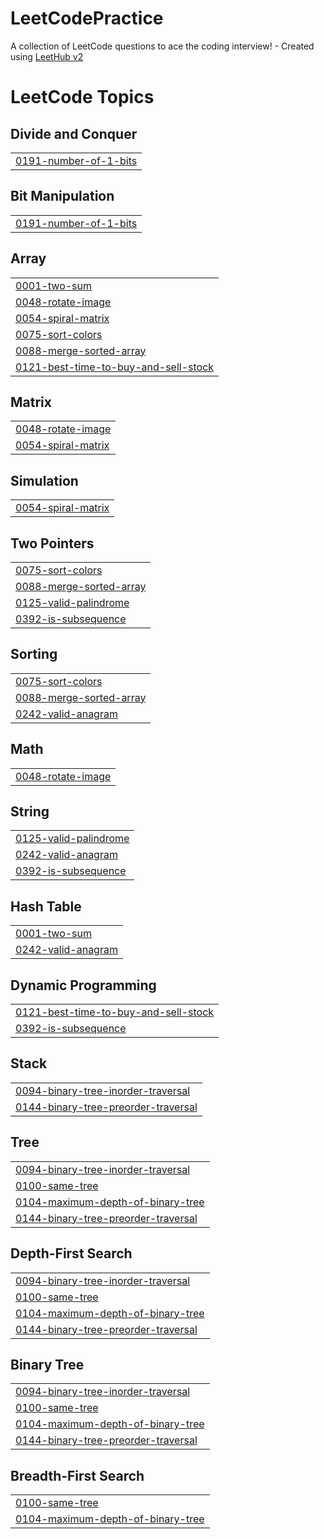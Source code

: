 # LeetCodePractice
A collection of LeetCode questions to ace the coding interview! - Created using [LeetHub v2](https://github.com/arunbhardwaj/LeetHub-2.0)

<!---LeetCode Topics Start-->
# LeetCode Topics
## Divide and Conquer
|  |
| ------- |
| [0191-number-of-1-bits](https://github.com/syedaaqib25/LeetCodePractice/tree/master/0191-number-of-1-bits) |
## Bit Manipulation
|  |
| ------- |
| [0191-number-of-1-bits](https://github.com/syedaaqib25/LeetCodePractice/tree/master/0191-number-of-1-bits) |
## Array
|  |
| ------- |
| [0001-two-sum](https://github.com/syedaaqib25/LeetCodePractice/tree/master/0001-two-sum) |
| [0048-rotate-image](https://github.com/syedaaqib25/LeetCodePractice/tree/master/0048-rotate-image) |
| [0054-spiral-matrix](https://github.com/syedaaqib25/LeetCodePractice/tree/master/0054-spiral-matrix) |
| [0075-sort-colors](https://github.com/syedaaqib25/LeetCodePractice/tree/master/0075-sort-colors) |
| [0088-merge-sorted-array](https://github.com/syedaaqib25/LeetCodePractice/tree/master/0088-merge-sorted-array) |
| [0121-best-time-to-buy-and-sell-stock](https://github.com/syedaaqib25/LeetCodePractice/tree/master/0121-best-time-to-buy-and-sell-stock) |
## Matrix
|  |
| ------- |
| [0048-rotate-image](https://github.com/syedaaqib25/LeetCodePractice/tree/master/0048-rotate-image) |
| [0054-spiral-matrix](https://github.com/syedaaqib25/LeetCodePractice/tree/master/0054-spiral-matrix) |
## Simulation
|  |
| ------- |
| [0054-spiral-matrix](https://github.com/syedaaqib25/LeetCodePractice/tree/master/0054-spiral-matrix) |
## Two Pointers
|  |
| ------- |
| [0075-sort-colors](https://github.com/syedaaqib25/LeetCodePractice/tree/master/0075-sort-colors) |
| [0088-merge-sorted-array](https://github.com/syedaaqib25/LeetCodePractice/tree/master/0088-merge-sorted-array) |
| [0125-valid-palindrome](https://github.com/syedaaqib25/LeetCodePractice/tree/master/0125-valid-palindrome) |
| [0392-is-subsequence](https://github.com/syedaaqib25/LeetCodePractice/tree/master/0392-is-subsequence) |
## Sorting
|  |
| ------- |
| [0075-sort-colors](https://github.com/syedaaqib25/LeetCodePractice/tree/master/0075-sort-colors) |
| [0088-merge-sorted-array](https://github.com/syedaaqib25/LeetCodePractice/tree/master/0088-merge-sorted-array) |
| [0242-valid-anagram](https://github.com/syedaaqib25/LeetCodePractice/tree/master/0242-valid-anagram) |
## Math
|  |
| ------- |
| [0048-rotate-image](https://github.com/syedaaqib25/LeetCodePractice/tree/master/0048-rotate-image) |
## String
|  |
| ------- |
| [0125-valid-palindrome](https://github.com/syedaaqib25/LeetCodePractice/tree/master/0125-valid-palindrome) |
| [0242-valid-anagram](https://github.com/syedaaqib25/LeetCodePractice/tree/master/0242-valid-anagram) |
| [0392-is-subsequence](https://github.com/syedaaqib25/LeetCodePractice/tree/master/0392-is-subsequence) |
## Hash Table
|  |
| ------- |
| [0001-two-sum](https://github.com/syedaaqib25/LeetCodePractice/tree/master/0001-two-sum) |
| [0242-valid-anagram](https://github.com/syedaaqib25/LeetCodePractice/tree/master/0242-valid-anagram) |
## Dynamic Programming
|  |
| ------- |
| [0121-best-time-to-buy-and-sell-stock](https://github.com/syedaaqib25/LeetCodePractice/tree/master/0121-best-time-to-buy-and-sell-stock) |
| [0392-is-subsequence](https://github.com/syedaaqib25/LeetCodePractice/tree/master/0392-is-subsequence) |
## Stack
|  |
| ------- |
| [0094-binary-tree-inorder-traversal](https://github.com/syedaaqib25/LeetCodePractice/tree/master/0094-binary-tree-inorder-traversal) |
| [0144-binary-tree-preorder-traversal](https://github.com/syedaaqib25/LeetCodePractice/tree/master/0144-binary-tree-preorder-traversal) |
## Tree
|  |
| ------- |
| [0094-binary-tree-inorder-traversal](https://github.com/syedaaqib25/LeetCodePractice/tree/master/0094-binary-tree-inorder-traversal) |
| [0100-same-tree](https://github.com/syedaaqib25/LeetCodePractice/tree/master/0100-same-tree) |
| [0104-maximum-depth-of-binary-tree](https://github.com/syedaaqib25/LeetCodePractice/tree/master/0104-maximum-depth-of-binary-tree) |
| [0144-binary-tree-preorder-traversal](https://github.com/syedaaqib25/LeetCodePractice/tree/master/0144-binary-tree-preorder-traversal) |
## Depth-First Search
|  |
| ------- |
| [0094-binary-tree-inorder-traversal](https://github.com/syedaaqib25/LeetCodePractice/tree/master/0094-binary-tree-inorder-traversal) |
| [0100-same-tree](https://github.com/syedaaqib25/LeetCodePractice/tree/master/0100-same-tree) |
| [0104-maximum-depth-of-binary-tree](https://github.com/syedaaqib25/LeetCodePractice/tree/master/0104-maximum-depth-of-binary-tree) |
| [0144-binary-tree-preorder-traversal](https://github.com/syedaaqib25/LeetCodePractice/tree/master/0144-binary-tree-preorder-traversal) |
## Binary Tree
|  |
| ------- |
| [0094-binary-tree-inorder-traversal](https://github.com/syedaaqib25/LeetCodePractice/tree/master/0094-binary-tree-inorder-traversal) |
| [0100-same-tree](https://github.com/syedaaqib25/LeetCodePractice/tree/master/0100-same-tree) |
| [0104-maximum-depth-of-binary-tree](https://github.com/syedaaqib25/LeetCodePractice/tree/master/0104-maximum-depth-of-binary-tree) |
| [0144-binary-tree-preorder-traversal](https://github.com/syedaaqib25/LeetCodePractice/tree/master/0144-binary-tree-preorder-traversal) |
## Breadth-First Search
|  |
| ------- |
| [0100-same-tree](https://github.com/syedaaqib25/LeetCodePractice/tree/master/0100-same-tree) |
| [0104-maximum-depth-of-binary-tree](https://github.com/syedaaqib25/LeetCodePractice/tree/master/0104-maximum-depth-of-binary-tree) |
<!---LeetCode Topics End-->